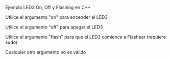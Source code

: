 Ejemplo LED3 On, Off y Flashing en C++


Utilice el argumento "on" para encender el LED3


Utilice el argumento "off" para apagar el LED3


Utilice el argumento "flash" para que el LED3 comience a Flashear (requiere sudo)


Cualquier otro argumento no es válido
